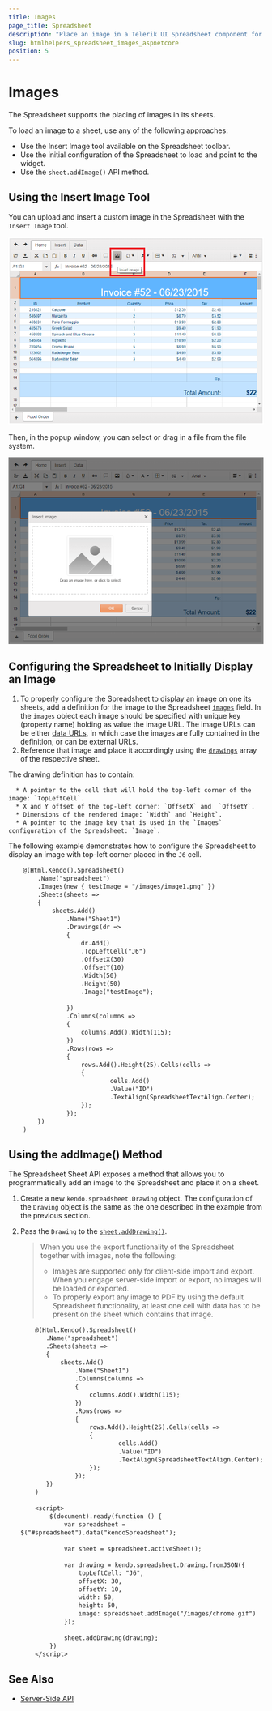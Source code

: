 ```yaml
---
title: Images
page_title: Spreadsheet
description: "Place an image in a Telerik UI Spreadsheet component for {{ site.framework }}."
slug: htmlhelpers_spreadsheet_images_aspnetcore
position: 5
---
```


# Images

The Spreadsheet supports the placing of images in its sheets.

To load an image to a sheet, use any of the following approaches:

* Use the Insert Image tool available on the Spreadsheet toolbar.
* Use the initial configuration of the Spreadsheet to load and point to the widget.
* Use the `sheet.addImage()` API method.

## Using the Insert Image Tool

You can upload and insert a custom image in the Spreadsheet with the `Insert Image` tool.

![Spreadsheet Insert Image tool](images/spreadsheet-insert-image-tool.png)

Then, in the popup window, you can select or drag in a file from the file system.

![Spreadsheet Insert Image pop-up](images/spreadsheet-insert-image-pop-up.png)

## Configuring the Spreadsheet to Initially Display an Image

1. To properly configure the Spreadsheet to display an image on one its sheets, add a definition for the image to the Spreadsheet [`images`](https://docs.telerik.com/kendo-ui/api/javascript/ui/spreadsheet/configuration/images) field. In the `images` object each image should be specified with unique key (property name) holding as value the image URL. The image URLs can be either [data URLs](https://developer.mozilla.org/en-US/docs/Web/HTTP/Basics_of_HTTP/Data_URIs), in which case the images are fully contained in the definition, or can be external URLs.
1. Reference that image and place it accordingly using the [`drawings`](https://docs.telerik.com/kendo-ui/api/javascript/ui/spreadsheet/configuration/sheets.drawings) array of the respective sheet.

  The drawing definition has to contain:

      * A pointer to the cell that will hold the top-left corner of the image: `TopLeftCell`.
      * X and Y offset of the top-left corner: `OffsetX` and  `OffsetY`.
      * Dimensions of the rendered image: `Width` and `Height`.
      * A pointer to the image key that is used in the `Images` configuration of the Spreadsheet: `Image`.

The following example demonstrates how to configure the Spreadsheet to display an image with top-left corner placed in the `J6` cell.

```HtmlHelper
    @(Html.Kendo().Spreadsheet()
        .Name("spreadsheet")
        .Images(new { testImage = "/images/image1.png" })
        .Sheets(sheets =>
        {
            sheets.Add()
                .Name("Sheet1")
                .Drawings(dr =>
                {
                    dr.Add()
                    .TopLeftCell("J6")
                    .OffsetX(30)
                    .OffsetY(10)
                    .Width(50)
                    .Height(50)
                    .Image("testImage");

                })
                .Columns(columns =>
                {
                    columns.Add().Width(115);
                })
                .Rows(rows =>
                {
                    rows.Add().Height(25).Cells(cells =>
                    {
                            cells.Add()
                            .Value("ID")
                            .TextAlign(SpreadsheetTextAlign.Center);
                    });
                });
        })
    )
```

## Using the addImage() Method

The Spreadsheet Sheet API exposes a method that allows you to programmatically add an image to the Spreadsheet and place it on a sheet.

1. Create a new `kendo.spreadsheet.Drawing` object. The configuration of the `Drawing` object is the same as the one described in the example from the previous section.
1. Pass the `Drawing` to the [`sheet.addDrawing()`](https://docs.telerik.com/kendo-ui/api/javascript/spreadsheet/sheet/methods/adddrawing).

    > When you use the export functionality of the Spreadsheet together with images, note the following:
    > * Images are supported only for client-side import and export. When you engage server-side import or export, no images will be loaded or exported.
    > * To properly export any image to PDF by using the default Spreadsheet functionality, at least one cell with data has to be present on the sheet which contains that image.

    ```HtmlHelper
        @(Html.Kendo().Spreadsheet()
           .Name("spreadsheet")
           .Sheets(sheets =>
           {
               sheets.Add()
                   .Name("Sheet1")
                   .Columns(columns =>
                   {
                       columns.Add().Width(115);
                   })
                   .Rows(rows =>
                   {
                       rows.Add().Height(25).Cells(cells =>
                       {
                               cells.Add()
                               .Value("ID")
                               .TextAlign(SpreadsheetTextAlign.Center);
                       });
                   });
           })
        )

        <script>
            $(document).ready(function () {
                var spreadsheet = $("#spreadsheet").data("kendoSpreadsheet");

                var sheet = spreadsheet.activeSheet();

                var drawing = kendo.spreadsheet.Drawing.fromJSON({
                    topLeftCell: "J6",
                    offsetX: 30,
                    offsetY: 10,
                    width: 50,
                    height: 50,
                    image: spreadsheet.addImage("/images/chrome.gif")
                });

                sheet.addDrawing(drawing);
            })
        </script>
    ```

## See Also

* [Server-Side API](/api/spreadsheet)
